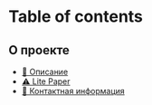 # Table of contents

## О проекте

* [💟 Описание](README.md)
* [⚠ Lite Paper](o-proekte/lite-paper-biznes-plan.md)
* [📩 Контактная информация](o-proekte/kontaktnaya-informaciya.md)

